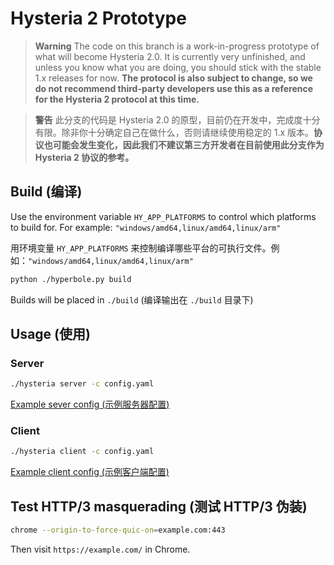 # Hysteria 2 Prototype

> **Warning**
> The code on this branch is a work-in-progress prototype of what will become Hysteria 2.0. It is currently very unfinished, and unless you know what you are doing, you should stick with the stable 1.x releases for now. **The protocol is also subject to change, so we do not recommend third-party developers use this as a reference for the Hysteria 2 protocol at this time.**

> **警告**
> 此分支的代码是 Hysteria 2.0 的原型，目前仍在开发中，完成度十分有限。除非你十分确定自己在做什么，否则请继续使用稳定的 1.x 版本。**协议也可能会发生变化，因此我们不建议第三方开发者在目前使用此分支作为 Hysteria 2 协议的参考。**

## Build (编译)

Use the environment variable `HY_APP_PLATFORMS` to control which platforms to build for. For example: `"windows/amd64,linux/amd64,linux/arm"`

用环境变量 `HY_APP_PLATFORMS` 来控制编译哪些平台的可执行文件。例如：`"windows/amd64,linux/amd64,linux/arm"`

```bash
python ./hyperbole.py build
```

Builds will be placed in `./build` (编译输出在 `./build` 目录下)

## Usage (使用)

### Server
```bash
./hysteria server -c config.yaml
```

[Example sever config (示例服务器配置)](app/server.example.yaml)

### Client
```bash
./hysteria client -c config.yaml
```

[Example client config (示例客户端配置)](app/client.example.yaml)

## Test HTTP/3 masquerading (测试 HTTP/3 伪装)

```bash
chrome --origin-to-force-quic-on=example.com:443
```

Then visit `https://example.com/` in Chrome.